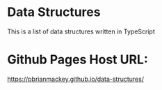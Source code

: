 # Data Structures

This is a list of data structures written in TypeScript

# Github Pages Host URL:

https://pbrianmackey.github.io/data-structures/
